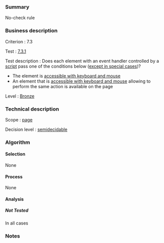 ### Summary

No-check rule

### Business description

Criterion : 7.3

Test :
[7.3.1](http://www.accessiweb.org/index.php/accessiweb-22-english-version.html#test-7-3-1)

Test description : Does each element with an event handler controlled by a [script](http://www.accessiweb.org/index.php/glossary-76.html#mScript) pass one of the conditions below ([except in special cases](http://www.accessiweb.org/index.php/glossary-76.html#cpCrit7-3 "Special cases for criterion 7.3"))?

-   The element is [accessible with keyboard and mouse](http://www.accessiweb.org/index.php/glossary-76.html#mAAClavierSouris)
-   An element that is [accessible with keyboard and mouse](http://www.accessiweb.org/index.php/glossary-76.html#mAAClavierSouris) allowing to perform the same action is available on the page

Level : [Bronze](/en/category/rules-design/accessiweb-11/level/bronze)

### Technical description

Scope : [page](/en/category/rules-design/accessiweb-11/scope/page)

Decision level :
[semidecidable](/en/category/rules-design/accessiweb-11/decision-level/semidecidable)

### Algorithm

#### Selection

None

#### Process

None

#### Analysis

##### Not Tested

In all cases

### Notes


